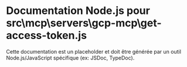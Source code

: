 # Documentation Node.js pour src\mcp\servers\gcp-mcp\get-access-token.js

Cette documentation est un placeholder et doit être générée par un outil Node.js/JavaScript spécifique (ex: JSDoc, TypeDoc).
